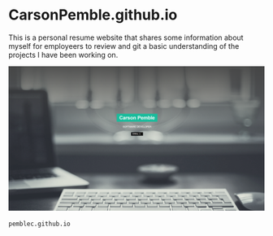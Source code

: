 # CarsonPemble.github.io

This is a personal resume website that shares some information about myself for employeers 
to review and git a basic understanding of the projects I have been working on.

![](Website_Screenshot.png)

```sh
pemblec.github.io
```
